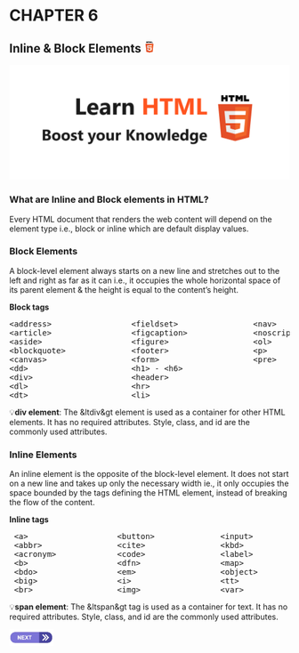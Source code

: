 # CHAPTER 6
## Inline & Block Elements <img src="https://github.com/Ninja-Vikash/Assets/blob/main/Asset%20Icon/htmlLogo.png" height="20px" />
![Banner](https://github.com/Ninja-Vikash/Assets/blob/main/HTML%20Assets/HTML.png)
### What are Inline and Block elements in HTML?
Every HTML document that renders the web content will depend on the element type i.e., block or inline which are default display values. <br>

### Block Elements
A block-level element always starts on a new line and stretches out to the left and right as far as it can i.e., it occupies the whole horizontal space of its parent element & the height is equal to the content’s height. <br>

**Block tags**
<pre>
&ltaddress&gt                 &ltfieldset&gt                &ltnav&gt
&ltarticle&gt                 &ltfigcaption&gt              &ltnoscript&gt
&ltaside&gt                   &ltfigure&gt                  &ltol&gt
&ltblockquote&gt              &ltfooter&gt                  &ltp&gt
&ltcanvas&gt                  &ltform&gt                    &ltpre&gt
&ltdd&gt                      &lth1&gt - &lth6&gt
&ltdiv&gt                     &ltheader&gt
&ltdl&gt                      &lthr&gt
&ltdt&gt                      &ltli&gt
</pre>

💡**div element**: The <span>&ltdiv&gt</span> element is used as a container for other HTML elements. It has no required attributes. Style, class, and id are the commonly used attributes.

### Inline Elements
An inline element is the opposite of the block-level element. It does not start on a new line and takes up only the necessary width ie., it only occupies the space bounded by the tags defining the HTML element, instead of breaking the flow of the content. <br> 

**Inline tags**
<pre>
 &lta&gt                   &ltbutton&gt              &ltinput&gt               &ltoutput&gt                  &ltstrong&gt     
 &ltabbr&gt                &ltcite&gt                &ltkbd&gt                 &ltq&gt                       &ltsub&gt        
 &ltacronym&gt             &ltcode&gt                &ltlabel&gt               &ltsamp&gt                    &ltsup&gt        
 &ltb&gt                   &ltdfn&gt                 &ltmap&gt                 &ltscript&gt                  &lttextarea&gt    
 &ltbdo&gt                 &ltem&gt                  &ltobject&gt              &ltselect&gt                  &lttime&gt       
 &ltbig&gt                 &lti&gt                   &lttt&gt                  &ltsmall&gt                                    
 &ltbr&gt                  &ltimg&gt                 &ltvar&gt                 &ltspan&gt                                     
</pre>

💡**span element**: The <span>&ltspan&gt</span> tag is used as a container for text. It has no required attributes. Style, class, and id are the commonly used attributes.

<a href="https://github.com/Ninja-Vikash/HTML/tree/main/CHAPTER%207%20-%20List%20in%20HTML" >
  <img src="https://github.com/Ninja-Vikash/Assets/blob/main/HTML%20Assets/next-removebg-preview.png" height="30px" />
</a>
